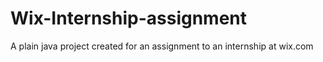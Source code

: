 # Wix-Internship-assignment
A plain java project created for an assignment to an internship at wix.com
